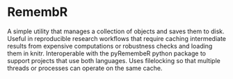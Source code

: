 # RemembR
A simple utility that manages a collection of objects and saves  them to disk.  Useful in reproducible research workflows that require caching intermediate results from expensive computations or robustness checks and loading them in knitr. Interoperable with the pyRemembeR python package to support projects that use both languages. Uses filelocking so that multiple threads or processes can operate on the same cache.
